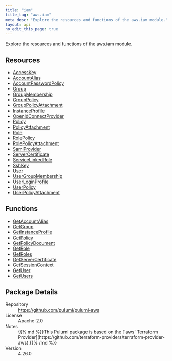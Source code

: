 ```yaml
---
title: "iam"
title_tag: "aws.iam"
meta_desc: "Explore the resources and functions of the aws.iam module."
layout: api
no_edit_this_page: true
---
```


<!-- WARNING: this file was generated by Pulumi Docs Generator. -->
<!-- Do not edit by hand unless you're certain you know what you are doing! -->

Explore the resources and functions of the aws.iam module.

<h2 id="resources">Resources</h2>
<ul class="api">
    <li><a href="accesskey" title="AccessKey"><span class="api-symbol api-symbol--resource"></span>AccessKey</a></li>
    <li><a href="accountalias" title="AccountAlias"><span class="api-symbol api-symbol--resource"></span>AccountAlias</a></li>
    <li><a href="accountpasswordpolicy" title="AccountPasswordPolicy"><span class="api-symbol api-symbol--resource"></span>AccountPasswordPolicy</a></li>
    <li><a href="group" title="Group"><span class="api-symbol api-symbol--resource"></span>Group</a></li>
    <li><a href="groupmembership" title="GroupMembership"><span class="api-symbol api-symbol--resource"></span>GroupMembership</a></li>
    <li><a href="grouppolicy" title="GroupPolicy"><span class="api-symbol api-symbol--resource"></span>GroupPolicy</a></li>
    <li><a href="grouppolicyattachment" title="GroupPolicyAttachment"><span class="api-symbol api-symbol--resource"></span>GroupPolicyAttachment</a></li>
    <li><a href="instanceprofile" title="InstanceProfile"><span class="api-symbol api-symbol--resource"></span>InstanceProfile</a></li>
    <li><a href="openidconnectprovider" title="OpenIdConnectProvider"><span class="api-symbol api-symbol--resource"></span>OpenIdConnectProvider</a></li>
    <li><a href="policy" title="Policy"><span class="api-symbol api-symbol--resource"></span>Policy</a></li>
    <li><a href="policyattachment" title="PolicyAttachment"><span class="api-symbol api-symbol--resource"></span>PolicyAttachment</a></li>
    <li><a href="role" title="Role"><span class="api-symbol api-symbol--resource"></span>Role</a></li>
    <li><a href="rolepolicy" title="RolePolicy"><span class="api-symbol api-symbol--resource"></span>RolePolicy</a></li>
    <li><a href="rolepolicyattachment" title="RolePolicyAttachment"><span class="api-symbol api-symbol--resource"></span>RolePolicyAttachment</a></li>
    <li><a href="samlprovider" title="SamlProvider"><span class="api-symbol api-symbol--resource"></span>SamlProvider</a></li>
    <li><a href="servercertificate" title="ServerCertificate"><span class="api-symbol api-symbol--resource"></span>ServerCertificate</a></li>
    <li><a href="servicelinkedrole" title="ServiceLinkedRole"><span class="api-symbol api-symbol--resource"></span>ServiceLinkedRole</a></li>
    <li><a href="sshkey" title="SshKey"><span class="api-symbol api-symbol--resource"></span>SshKey</a></li>
    <li><a href="user" title="User"><span class="api-symbol api-symbol--resource"></span>User</a></li>
    <li><a href="usergroupmembership" title="UserGroupMembership"><span class="api-symbol api-symbol--resource"></span>UserGroupMembership</a></li>
    <li><a href="userloginprofile" title="UserLoginProfile"><span class="api-symbol api-symbol--resource"></span>UserLoginProfile</a></li>
    <li><a href="userpolicy" title="UserPolicy"><span class="api-symbol api-symbol--resource"></span>UserPolicy</a></li>
    <li><a href="userpolicyattachment" title="UserPolicyAttachment"><span class="api-symbol api-symbol--resource"></span>UserPolicyAttachment</a></li>
</ul>

<h2 id="functions">Functions</h2>
<ul class="api">
    <li><a href="getaccountalias" title="GetAccountAlias"><span class="api-symbol api-symbol--function"></span>GetAccountAlias</a></li>
    <li><a href="getgroup" title="GetGroup"><span class="api-symbol api-symbol--function"></span>GetGroup</a></li>
    <li><a href="getinstanceprofile" title="GetInstanceProfile"><span class="api-symbol api-symbol--function"></span>GetInstanceProfile</a></li>
    <li><a href="getpolicy" title="GetPolicy"><span class="api-symbol api-symbol--function"></span>GetPolicy</a></li>
    <li><a href="getpolicydocument" title="GetPolicyDocument"><span class="api-symbol api-symbol--function"></span>GetPolicyDocument</a></li>
    <li><a href="getrole" title="GetRole"><span class="api-symbol api-symbol--function"></span>GetRole</a></li>
    <li><a href="getroles" title="GetRoles"><span class="api-symbol api-symbol--function"></span>GetRoles</a></li>
    <li><a href="getservercertificate" title="GetServerCertificate"><span class="api-symbol api-symbol--function"></span>GetServerCertificate</a></li>
    <li><a href="getsessioncontext" title="GetSessionContext"><span class="api-symbol api-symbol--function"></span>GetSessionContext</a></li>
    <li><a href="getuser" title="GetUser"><span class="api-symbol api-symbol--function"></span>GetUser</a></li>
    <li><a href="getusers" title="GetUsers"><span class="api-symbol api-symbol--function"></span>GetUsers</a></li>
</ul>

<h2 id="package-details">Package Details</h2>
<dl class="package-details">
	<dt>Repository</dt>
	<dd><a href="https://github.com/pulumi/pulumi-aws">https://github.com/pulumi/pulumi-aws</a></dd>
	<dt>License</dt>
	<dd>Apache-2.0</dd>
	<dt>Notes</dt>
	<dd>{{% md %}}This Pulumi package is based on the [`aws` Terraform Provider](https://github.com/terraform-providers/terraform-provider-aws).{{% /md %}}</dd>
	<dt>Version</dt>
	<dd>4.26.0</dd>
</dl>

